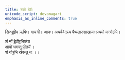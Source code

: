 ```yaml
---
title: शन्नो देवीः
unicode_script: devanagari
emphasis_as_inline_comments: true
---
```

सिन्धूद्वीप ऋषिः। गायत्री। आपः। अथर्ववेदस्य पैप्पलादशाखायाः प्रथमो मन्त्रोऽपि।

शं नो॑ दे॒वीर॒भिष्ट॑य  
आपो॑ भवन्तु पी॒तये॑ ।  
शं योर॒भि स्र॑वन्तु नः ।।
